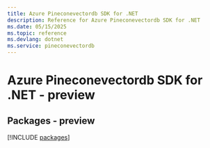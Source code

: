 ```yaml
---
title: Azure Pineconevectordb SDK for .NET
description: Reference for Azure Pineconevectordb SDK for .NET
ms.date: 05/15/2025
ms.topic: reference
ms.devlang: dotnet
ms.service: pineconevectordb
---
```

# Azure Pineconevectordb SDK for .NET - preview
## Packages - preview
[!INCLUDE [packages](pineconevectordb-index.md)]